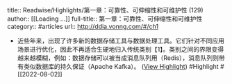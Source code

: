 title:: Readwise/Highlights/第一章：可靠性、可伸缩性和可维护性 (129)
author:: [[Loading ...]]
full-title:: 第一章：可靠性、可伸缩性和可维护性
category:: #articles
url:: http://ddia.vonng.com/#/ch1

- 近些年来，出现了许多新的数据存储工具与数据处理工具。它们针对不同应用场景进行优化，因此不再适合生硬地归入传统类别【1】。类别之间的界限变得越来越模糊，例如：数据存储可以被当成消息队列用（Redis），消息队列则带有类似数据库的持久保证（Apache Kafka）。 ([View Highlight](https://read.readwise.io/read/01g9e9e8yztv1x3nyq91vg8zm0)) #Highlight #[[2022-08-02]]